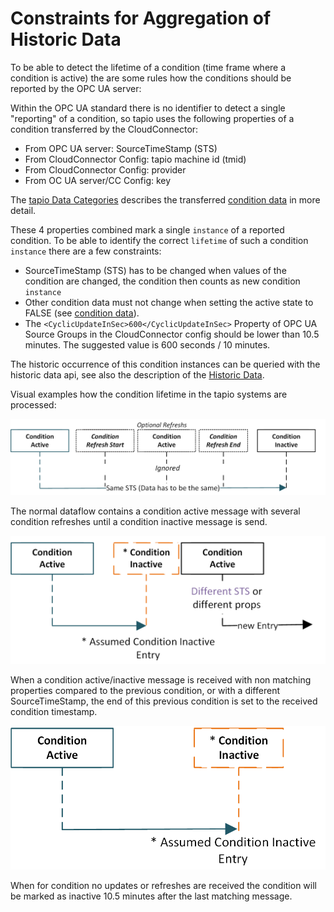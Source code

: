 
# Constraints for Aggregation of Historic Data

To be able to detect the lifetime of a condition (time frame where a condition is active) the are some rules how the conditions should be reported by the OPC UA server:

Within the OPC UA standard there is no identifier to detect a single "reporting" of a condition, so tapio uses the following properties of a condition transferred by the CloudConnector:

- From OPC UA server: SourceTimeStamp (STS)
- From CloudConnector Config: tapio machine id (tmid)
- From CloudConnector Config: provider
- From OC UA server/CC Config: key

The [tapio Data Categories](../../machine-data/tapio-data-categories) describes the transferred [condition data](../../machine-data/tapio-data-categories#condition) in more detail.

These 4 properties combined mark a single `instance` of a reported condition. To be able to identify the correct `lifetime` of such a condition `instance` there are a few constraints:

- SourceTimeStamp (STS) has to be changed when values of the condition are changed, the condition then counts as new condition `instance`
- Other condition data must not change when setting the active state to FALSE (see [condition data](../../machine-data/tapio-data-categories#condition)).
- The `<CyclicUpdateInSec>600</CyclicUpdateInSec>` Property of OPC UA Source Groups in the CloudConnector config should be lower than 10.5 minutes. The suggested value is 600 seconds / 10 minutes.

The historic occurrence of this condition instances can be queried with the historic data api, see also the description of the [Historic Data](../../machine-data/historical-data).

Visual examples how the condition lifetime in the tapio systems are processed:

![Normal condition behavior](../../../static/img/docs/opcua-condition-lifetime-1.png "Normal condition behavior")

The normal dataflow contains a condition active message with several condition refreshes until a condition inactive message is send.

![Condition lifetime with changed properties](../../../static/img/docs/opcua-condition-lifetime-2.png "Condition lifetime with changed properties")

When a condition active/inactive message is received with non matching properties compared to the previous condition, or with a different SourceTimeStamp, the end of this previous condition is set to the received condition timestamp.

![Condition lifetime assumed end](../../../static/img/docs/opcua-condition-lifetime-3.png "Condition lifetime assumed end")

When for condition no updates or refreshes are received the condition will be marked as inactive 10.5 minutes after the last matching message.

